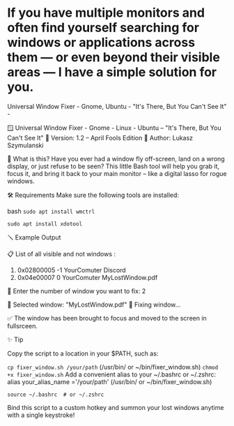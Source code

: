 # If you have multiple monitors and often find yourself searching for windows or applications across them — or even beyond their visible areas — I have a simple solution for you.
Universal Window Fixer - Gnome, Ubuntu - "It's There, But You Can't See It" - 

🪟 Universal Window Fixer - Gnome - Linux - Ubuntu – "It's There, But You Can't See It"
🎯 Version: 1.2 – April Fools Edition
👥 Author: Lukasz Szymulanski

🧠 What is this?
Have you ever had a window fly off-screen, land on a wrong display, or just refuse to be seen?
This little Bash tool will help you grab it, focus it, and bring it back to your main monitor – like a digital lasso for rogue windows.

🛠 Requirements
Make sure the following tools are installed:

bash
```sudo apt install wmctrl```

```sudo apt install xdotool```

🪛 Example Output

📋 List of all visible and not windows :

 1. 0x02800005 -1 YourComuter Discord
 2. 0x04e00007  0 YourComuter MyLostWindow.pdf

🔢 Enter the number of window you want to fix: 2

🎯 Selected window: "MyLostWindow.pdf"
🔧 Fixing window...

✅ The window has been brought to focus and moved to the screen in fullsrceen.


✨ Tip

Copy the script to a location in your $PATH, such as:

```cp fixer_window.sh /your/path``` (/usr/bin/ or ~/bin/fixer_window.sh)
```chmod +x fixer_window.sh```
Add a convenient alias to your ~/.bashrc or ~/.zshrc:
alias your_alias_name ='/your/path' (/usr/bin/ or ~/bin/fixer_window.sh)

```source ~/.bashrc  # or ~/.zshrc```


Bind this script to a custom hotkey and summon your lost windows anytime with a single keystroke!

